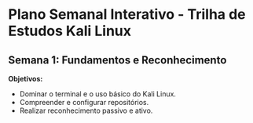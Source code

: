 # Plano Semanal Interativo - Trilha de Estudos Kali Linux

## Semana 1: Fundamentos e Reconhecimento
**Objetivos:**
- Dominar o terminal e o uso básico do Kali Linux.
- Compreender e configurar repositórios.
- Realizar reconhecimento passivo e ativo.
